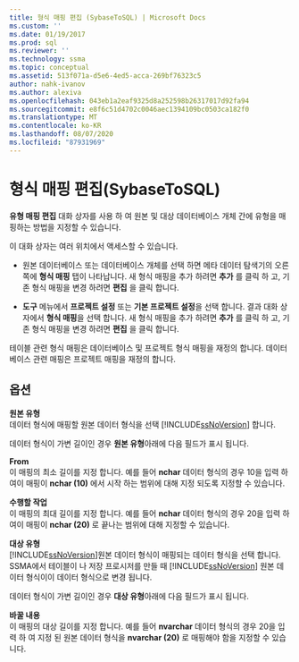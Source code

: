```yaml
---
title: 형식 매핑 편집 (SybaseToSQL) | Microsoft Docs
ms.custom: ''
ms.date: 01/19/2017
ms.prod: sql
ms.reviewer: ''
ms.technology: ssma
ms.topic: conceptual
ms.assetid: 513f071a-d5e6-4ed5-acca-269bf76323c5
author: nahk-ivanov
ms.author: alexiva
ms.openlocfilehash: 043eb1a2eaf9325d8a252598b26317017d92fa94
ms.sourcegitcommit: e8f6c51d4702c0046aec1394109bc0503ca182f0
ms.translationtype: MT
ms.contentlocale: ko-KR
ms.lasthandoff: 08/07/2020
ms.locfileid: "87931969"
---
```

# <a name="edit-type-mapping-sybasetosql"></a>형식 매핑 편집(SybaseToSQL)
**유형 매핑 편집** 대화 상자를 사용 하 여 원본 및 대상 데이터베이스 개체 간에 유형을 매핑하는 방법을 지정할 수 있습니다.  
  
이 대화 상자는 여러 위치에서 액세스할 수 있습니다.  
  
-   원본 데이터베이스 또는 데이터베이스 개체를 선택 하면 메타 데이터 탐색기의 오른쪽에 **형식 매핑** 탭이 나타납니다. 새 형식 매핑을 추가 하려면 **추가** 를 클릭 하 고, 기존 형식 매핑을 변경 하려면 **편집** 을 클릭 합니다.  
  
-   **도구** 메뉴에서 **프로젝트 설정** 또는 **기본 프로젝트 설정**을 선택 합니다. 결과 대화 상자에서 **형식 매핑**을 선택 합니다. 새 형식 매핑을 추가 하려면 **추가** 를 클릭 하 고, 기존 형식 매핑을 변경 하려면 **편집** 을 클릭 합니다.  
  
테이블 관련 형식 매핑은 데이터베이스 및 프로젝트 형식 매핑을 재정의 합니다. 데이터베이스 관련 매핑은 프로젝트 매핑을 재정의 합니다.  
  
## <a name="options"></a>옵션  
**원본 유형**  
데이터 형식에 매핑할 원본 데이터 형식을 선택 [!INCLUDE[ssNoVersion](../../includes/ssnoversion-md.md)] 합니다.  
  
데이터 형식이 가변 길이인 경우 **원본 유형**아래에 다음 필드가 표시 됩니다.  
  
**From**  
이 매핑의 최소 길이를 지정 합니다. 예를 들어 **nchar** 데이터 형식의 경우 10을 입력 하 여이 매핑이 **nchar (10)** 에서 시작 하는 범위에 대해 지정 되도록 지정할 수 있습니다.  
  
**수행할 작업**  
이 매핑의 최대 길이를 지정 합니다. 예를 들어 **nchar** 데이터 형식의 경우 20을 입력 하 여이 매핑이 **nchar (20)** 로 끝나는 범위에 대해 지정할 수 있습니다.  
  
**대상 유형**  
[!INCLUDE[ssNoVersion](../../includes/ssnoversion-md.md)]원본 데이터 형식이 매핑되는 데이터 형식을 선택 합니다. SSMA에서 테이블이 나 저장 프로시저를 만들 때 [!INCLUDE[ssNoVersion](../../includes/ssnoversion-md.md)] 원본 데이터 형식이이 데이터 형식으로 변경 됩니다.  
  
데이터 형식이 가변 길이인 경우 **대상 유형**아래에 다음 필드가 표시 됩니다.  
  
**바꿀 내용**  
이 매핑의 대상 길이를 지정 합니다. 예를 들어 **nvarchar** 데이터 형식의 경우 20을 입력 하 여 지정 된 원본 데이터 형식을 **nvarchar (20)** 로 매핑해야 함을 지정할 수 있습니다.  
  
